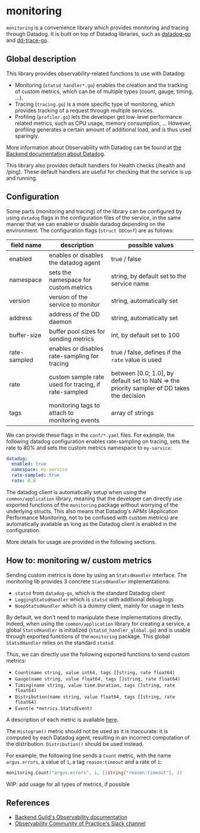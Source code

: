 # monitoring

`monitoring` is a convenience library which provides monitoring and tracing through Datadog.
It is built on top of Datadog libraries, such as [datadog-go](https://github.com/DataDog/datadog-go) and [dd-trace-go](https://github.com/DataDog/dd-trace-go).

## Global description

This library provides observability-related functions to use with Datadog:

- Monitoring (`statsd_handler*.go`) enables the creation and the tracking of custom metrics, which can be of multiple types (count, gauge, timing, ...).
- Tracing (`tracing.go`) is a more specific type of monitoring, which provides tracking of a request through multiple services.
- Profiling (`profiler.go`) lets the developer get low-level performance related metrics, such as CPU usage, memory consumption, ... However, profiling generates a certain amount of additional load, and is thus used sparingly.

More information about Observability with Datadog can be found at [the Backend documentation about Datadog](https://backstage.mpi-internal.com/docs/polaris/system/guild-backend/how-to/observability/datadog/).

This library also provides default handlers for Health checks (/health and /ping). These default handlers are useful for checking that the service is up and running.

## Configuration

Some parts (monitoring and tracing) of the library can be configured by using `datadog` flags in the configuration files of the service, in the same manner that we can enable or disable datadog depending on the environment.
The configuration flags (`struct DDConf`) are as follows:

| field name   | description                                          | possible values                                                                            |
|--------------|------------------------------------------------------|--------------------------------------------------------------------------------------------|
| enabled      | enables or disables the datadog agent                | true / false                                                                               |
| namespace    | sets the namespace for custom metrics                | string, by default set to the service name                                                 |
| version      | version of the service to monitor                    | string, automatically set                                                                  |
| address      | address of the DD daemon                             | string, automatically set                                                                  |
| buffer-size  | buffer pool sizes for sending metrics                | int, by default set to 100                                                                 |
| rate-sampled | enables or disables rate-sampling for tracing        | true / false, defines if the `rate` value is used                                          |
| rate         | custom sample rate used for tracing, if rate-sampled | between [0.0; 1.0], by default set to NaN => the priority sampler of DD takes the decision |
| tags         | monitoring tags to attach to monitoring events       | array of strings                                                                           |

We can provide these flags in the `conf/*.yaml` files.
For example, the following datadog configuration enables rate-sampling on tracing, sets the rate to 80% and sets the custom metrics namespace to `my-service`:

```yaml
datadog:
  enabled: true
  namespace: my-service
  rate-sampled: true
  rate: 0.8
```

The datadog client is automatically setup when using the `common/application` library, meaning that the developer can directly use exported functions of the `monitoring` package without worrying of the underlying structs.
This also means that Datadog's APMs (Application Performance Monitoring, not to be confused with custom metrics) are automatically available as long as the Datadog client is enabled in the configuration.

More details for usage are provided in the following sections.

## How to: monitoring w/ custom metrics

Sending custom metrics is done by using an `StatsdHandler` interface.
The monitoring lib provides 3 concrete `StatsdHandler` implementations:

- `statsd` from `datadog-go`, which is the standard Datadog client
- `LoggingStatsdHandler` which is `statsd` with additional debug logs
- `NoopStatsdHandler` which is a dummy client, mainly for usage in tests

By default, we don't need to manipulate these implementations directly.
Indeed, when using the `common/application` library for creating a service, a global `StatsdHandler` is initialized (`statsd_handler_global.go`) and is usable through exported functions of the `monitoring` package. This global `StatsdHandler` relies on the standard `statsd`.

Thus, we can directly use the following exported functions to send custom metrics:

- `Count(name string, value int64, tags []string, rate float64)`
- `Gauge(name string, value float64, tags []string, rate float64)`
- `Timing(name string, value time.Duration, tags []string, rate float64)`
- `Distribution(name string, value float64, tags []string, rate float64)`
- `Event(e *metrics.StatsdEvent)`

A description of each metric is available [here](https://backstage.mpi-internal.com/docs/polaris/system/guild-backend/backend-tour/09-datadog/#metrics).

The `Histogram()` metric should not be used as it is inaccurate: it is computed by each Datadog agent, resulting in an incorrect computation of the distribution. `Distribution()` should be used instead. 

For example, the following line sends a `Count` metric, with the name `argus.errors`, a value of `1`, a tag `reason:timeout` and a rate of `1`:

```go
monitoring.Count("argus.errors", 1, []string{"reason:timeout"}, 1)
```

WIP: add usage for all types of metrics, if possible

## References

- [Backend Guild's Observability documentation](https://backstage.mpi-internal.com/docs/polaris/system/guild-backend/how-to/observability/)
- [Observability Community of Practice's Slack channel](https://adevinta.slack.com/archives/C018JRKG40N)
